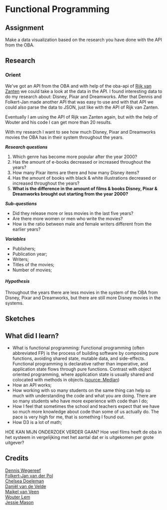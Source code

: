 # Functional Programming

## Assignment

Make a data visualization based on the research you have done with the API from the OBA.

## Research

### Orient

We've got an API from the OBA and with help of the oba-api of [Rijk van Zanten](https://github.com/rijkvanzanten/node-oba-api) we could take a look at the data in the API.
I found interesting data to do my research about: Disney, Pixar and Dreamworks.
After that Dennis and Folkert-Jan made another API that was easy to use and with that API we could also parse the data to JSON, just like with the API of Rijk van Zanten.

Eventually I am using the API of Rijk van Zanten again, but with the help of Wouter and his code I can get more than 20 results.

With my research I want to see how much Disney, Pixar and Dreamworks movies the OBA has in their system throughout the years.


__*Research questions*__
1. Which genre has become more popular after the year 2000?
2. Has the amount of e-books decreased or increased throughout the years?
3. How many Pixar items are there and how many Disney items?
4. Has the amount of books with black & white illustrations decreased or increased throughout the years?
5. __What is the difference in the amount of films & books Disney, Pixar & Dreamworks brought out starting from the year 2000?__

__*Sub-questions*__
 * Did they release more or less movies in the last five years?
 * Are there more women or men who write the movies?
 * How is the ratio between male and female writers different from the earlier years?

__*Variables*__
  * Publishers;
  * Publication year;
  * Writers;
  * Titles of the movies;
  * Number of movies;

#### __*Hypothesis*__  
  Throughout the years there are less movies in the system of the OBA from Disney, Pixar and Dreamworks, but there are still more Disney movies in the systems.

## Sketches

## What did I learn?

* What is functional programming: Functional programming (often abbreviated FP) is the process of building software by composing pure functions, avoiding shared state, mutable data, and side-effects. Functional programming is declarative rather than imperative, and application state flows through pure functions. Contrast with object oriented programming, where application state is usually shared and colocated with methods in objects.([source: Median](https://medium.com/javascript-scene/master-the-javascript-interview-what-is-functional-programming-7f218c68b3a0))
* How an API works;
* How working with so many students on the same thing can help so much with understanding the code and what you are doing. There are so many students who have more experience with code than I do;
* How I feel that sometimes the school and teachers expect that we have so much more knowledge about code than some of us actually do. The pace is very high for me, that is something I found out.
* How D3 is a lot of math;





HOE KAN MIJN ONDERZOEK VERDER GAAN?
Hoe veel films heeft de oba in het systeem in vergelijking met het aantal dat er is uitgekomen per grote uitgever?

## Credits
[Dennis Wegereef](https://github.com/Denniswegereef/functional-programming)  
[Folkert-Jan van der Pol](https://github.com/FJvdPol/functional-programming)  
[Chelsea Doeleman](https://github.com/chelseadoeleman/functional-programming)  
[Daniël van de Velde](https://github.com/DanielvandeVelde/functional-programming)  
[Maikel van Veen](https://github.com/Maikxx/functional-programming)  
[Wouter Lem](https://github.com/maanlamp/functional-programming)  
[Jessie Mason](https://github.com/jessiemasonx/functional-programming)  
